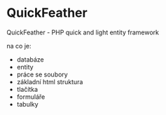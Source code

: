 # QuickFeather
QuickFeather - PHP quick and light entity framework

na co je:
- databáze
- entity
- práce se soubory
- základní html struktura
- tlačítka
- formuláře
- tabulky
